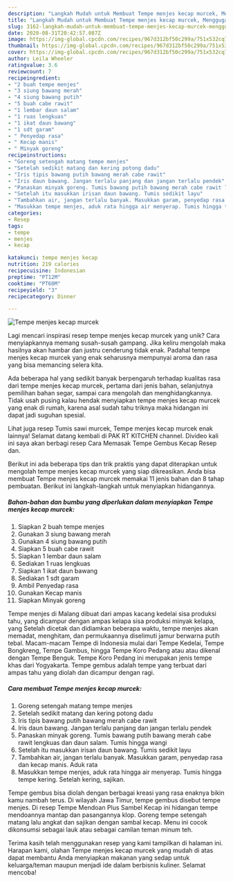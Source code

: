 ```yaml
---
description: "Langkah Mudah untuk Membuat Tempe menjes kecap murcek, Menggugah Selera"
title: "Langkah Mudah untuk Membuat Tempe menjes kecap murcek, Menggugah Selera"
slug: 3162-langkah-mudah-untuk-membuat-tempe-menjes-kecap-murcek-menggugah-selera
date: 2020-08-31T20:42:57.087Z
image: https://img-global.cpcdn.com/recipes/967d312bf50c299a/751x532cq70/tempe-menjes-kecap-murcek-foto-resep-utama.jpg
thumbnail: https://img-global.cpcdn.com/recipes/967d312bf50c299a/751x532cq70/tempe-menjes-kecap-murcek-foto-resep-utama.jpg
cover: https://img-global.cpcdn.com/recipes/967d312bf50c299a/751x532cq70/tempe-menjes-kecap-murcek-foto-resep-utama.jpg
author: Leila Wheeler
ratingvalue: 3.6
reviewcount: 7
recipeingredient:
- "2 buah tempe menjes"
- "3 siung bawang merah"
- "4 siung bawang putih"
- "5 buah cabe rawit"
- "1 lembar daun salam"
- "1 ruas lengkuas"
- "1 ikat daun bawang"
- "1 sdt garam"
- " Penyedap rasa"
- " Kecap manis"
- " Minyak goreng"
recipeinstructions:
- "Goreng setengah matang tempe menjes"
- "Setelah sedikit matang dan kering potong dadu"
- "Iris tipis bawang putih bawang merah cabe rawit"
- "Iris daun bawang. Jangan terlalu panjang dan jangan terlalu pendek"
- "Panaskan minyak goreng. Tumis bawang putih bawang merah cabe rawit lengkuas dan daun salam. Tumis hingga wangi"
- "Setelah itu masukkan irisan daun bawang. Tumis sedikit layu"
- "Tambahkan air, jangan terlalu banyak. Masukkan garam, penyedap rasa dan kecap manis. Aduk rata"
- "Masukkan tempe menjes, aduk rata hingga air menyerap. Tumis hingga tempe kering. Setelah kering, sajikan."
categories:
- Resep
tags:
- tempe
- menjes
- kecap

katakunci: tempe menjes kecap 
nutrition: 219 calories
recipecuisine: Indonesian
preptime: "PT12M"
cooktime: "PT60M"
recipeyield: "3"
recipecategory: Dinner

---
```



![Tempe menjes kecap murcek](https://img-global.cpcdn.com/recipes/967d312bf50c299a/751x532cq70/tempe-menjes-kecap-murcek-foto-resep-utama.jpg)

Lagi mencari inspirasi resep tempe menjes kecap murcek yang unik? Cara menyiapkannya memang susah-susah gampang. Jika keliru mengolah maka hasilnya akan hambar dan justru cenderung tidak enak. Padahal tempe menjes kecap murcek yang enak seharusnya mempunyai aroma dan rasa yang bisa memancing selera kita.

Ada beberapa hal yang sedikit banyak berpengaruh terhadap kualitas rasa dari tempe menjes kecap murcek, pertama dari jenis bahan, selanjutnya pemilihan bahan segar, sampai cara mengolah dan menghidangkannya. Tidak usah pusing kalau hendak menyiapkan tempe menjes kecap murcek yang enak di rumah, karena asal sudah tahu triknya maka hidangan ini dapat jadi suguhan spesial.

Lihat juga resep Tumis sawi murcek, Tempe menjes kecap murcek enak lainnya! Selamat datang kembali di PAK RT KITCHEN channel. Divideo kali ini saya akan berbagi resep Cara Memasak Tempe Gembus Kecap Resep dan.


Berikut ini ada beberapa tips dan trik praktis yang dapat diterapkan untuk mengolah tempe menjes kecap murcek yang siap dikreasikan. Anda bisa membuat Tempe menjes kecap murcek memakai 11 jenis bahan dan 8 tahap pembuatan. Berikut ini langkah-langkah untuk menyiapkan hidangannya.

<!--inarticleads1-->

##### Bahan-bahan dan bumbu yang diperlukan dalam menyiapkan Tempe menjes kecap murcek:

1. Siapkan 2 buah tempe menjes
1. Gunakan 3 siung bawang merah
1. Gunakan 4 siung bawang putih
1. Siapkan 5 buah cabe rawit
1. Siapkan 1 lembar daun salam
1. Sediakan 1 ruas lengkuas
1. Siapkan 1 ikat daun bawang
1. Sediakan 1 sdt garam
1. Ambil  Penyedap rasa
1. Gunakan  Kecap manis
1. Siapkan  Minyak goreng


Tempe menjes di Malang dibuat dari ampas kacang kedelai sisa produksi tahu, yang dicampur dengan ampas kelapa sisa produksi minyak kelapa, yang Setelah dicetak dan didiamkan beberapa waktu, tempe menjes akan memadat, menghitam, dan permukaannya diselimuti jamur berwarna putih tebal. Macam-macam Tempe di Indonesia mulai dari Tempe Kedelai, Tempe Bongkreng, Tempe Gambus, hingga Tempe Koro Pedang atau atau dikenal dengan Tempe Benguk. Tempe Koro Pedang ini merupakan jenis tempe khas dari Yogyakarta. Tempe gembus adalah tempe yang terbuat dari ampas tahu yang diolah dan dicampur dengan ragi. 

<!--inarticleads2-->

##### Cara membuat Tempe menjes kecap murcek:

1. Goreng setengah matang tempe menjes
1. Setelah sedikit matang dan kering potong dadu
1. Iris tipis bawang putih bawang merah cabe rawit
1. Iris daun bawang. Jangan terlalu panjang dan jangan terlalu pendek
1. Panaskan minyak goreng. Tumis bawang putih bawang merah cabe rawit lengkuas dan daun salam. Tumis hingga wangi
1. Setelah itu masukkan irisan daun bawang. Tumis sedikit layu
1. Tambahkan air, jangan terlalu banyak. Masukkan garam, penyedap rasa dan kecap manis. Aduk rata
1. Masukkan tempe menjes, aduk rata hingga air menyerap. Tumis hingga tempe kering. Setelah kering, sajikan.


Tempe gembus bisa diolah dengan berbagai kreasi yang rasa enaknya bikin kamu nambah terus. Di wilayah Jawa Timur, tempe gembus disebut tempe menjes. Di resep Tempe Mendoan Plus Sambel Kecap ini hidangan tempe mendoannya mantap dan pasangannya klop. Goreng tempe setengah matang lalu angkat dan sajikan dengan sambal kecap. Menu ini cocok dikonsumsi sebagai lauk atau sebagai camilan teman minum teh. 

Terima kasih telah menggunakan resep yang kami tampilkan di halaman ini. Harapan kami, olahan Tempe menjes kecap murcek yang mudah di atas dapat membantu Anda menyiapkan makanan yang sedap untuk keluarga/teman maupun menjadi ide dalam berbisnis kuliner. Selamat mencoba!
